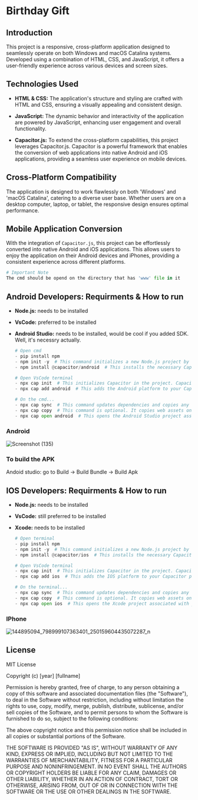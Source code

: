 # Birthday Gift

## Introduction
This project is a responsive, cross-platform application designed to seamlessly operate on both Windows and macOS Catalina systems. Developed using a combination of HTML, CSS, and JavaScript, it offers a user-friendly experience across various devices and screen sizes.

## Technologies Used
- **HTML & CSS:** The application's structure and styling are crafted with HTML and CSS, ensuring a visually appealing and consistent design.

- **JavaScript:** The dynamic behavior and interactivity of the application are powered by JavaScript, enhancing user engagement and overall functionality.

- **Capacitor.js:** To extend the cross-platform capabilities, this project leverages Capacitor.js. Capacitor is a powerful framework that enables the conversion of web applications into native Android and iOS applications, providing a seamless user experience on mobile devices.

## Cross-Platform Compatibility
The application is designed to work flawlessly on both 'Windows' and 'macOS Catalina', catering to a diverse user base. Whether users are on a desktop computer, laptop, or tablet, the responsive design ensures optimal performance.

## Mobile Application Conversion
With the integration of `Capacitor.js`, this project can be effortlessly converted into native Android and iOS applications. This allows users to enjoy the application on their Android devices and iPhones, providing a consistent experience across different platforms.
  ```python
# Important Note
The cmd should be opend on the directory that has 'www' file in it
  ```
## Android Developers: Requirments & How to run

- **Node.js:** needs to be installed
- **VsCode:** preferred to be installed
- **Android Studio:** needs to be installed, would be cool if you added SDK. Well, it's necessry actually.
  
  
  ```python
  # Open cmd
  - pip install npm 
  - npm init -y  # This command initializes a new Node.js project by creating a package.json file with default values.
  - npm install @capacitor/android  # This installs the necessary Capacitor packages as project dependencies. 
  ```
  ```python
  # Open VsCode terminal
  - npx cap init  # This initializes Capacitor in the project. Capacitor needs to know some configuration details, and this command helps set up the necessary files.
  - npx cap add android  # This adds the Android platform to your Capacitor project. It prepares the project to be built and run as a native Android application.
  ```
  ```python
  # On the cmd...
  - npx cap sync  # This command updates dependencies and copies any web assets to your native project.
  - npx cap copy  # This command is optional. It copies web assets only, which can be faster if you know that you don't need to update native dependencies. 
  - npx cap open android  # This opens the Android Studio project associated with your Capacitor Android app. It allows you to build, run, and debug your native Android application.
  ```
### Android
![Screenshot (135)](https://user-images.githubusercontent.com/60258792/119457530-143a8900-bd3c-11eb-910d-66eb731d0f5e.png)
### To build the APK 
Andoid studio: go to Build -> Build Bundle -> Build Apk 

## IOS Developers: Requirments & How to run

- **Node.js:** needs to be installed
- **VsCode:** still preferred to be installed
- **Xcode:** needs to be installed
  
  ```python
  # Open terminal
  - pip install npm
  - npm init -y  # This command initializes a new Node.js project by creating a package.json file with default values.
  - npm install @capacitor/ios  # This installs the necessary Capacitor packages as project dependencies. 
  ```
  ```python
  # Open VsCode terminal
  - npx cap init  # This initializes Capacitor in the project. Capacitor needs to know some configuration details, and this command helps set up the necessary files.
  - npx cap add ios  # This adds the IOS platform to your Capacitor project. It prepares the project to be built and run as a native IOS application.
  ```
  ```python
  # On the terminal...
  - npx cap sync  # This command updates dependencies and copies any web assets to your native project.
  - npx cap copy  # This command is optional. It copies web assets only, which can be faster if you know that you don't need to update native dependencies. 
  - npx cap open ios  # This opens the Xcode project associated with your Capacitor IOS app. It allows you to build, run, and debug your native IOS application.
  ```
### IPhone
![144895094_798999107363401_250159604435072287_n](https://user-images.githubusercontent.com/60258792/119457712-46e48180-bd3c-11eb-8cd7-80fa8b078bf3.jpg)

## License 

MIT License

Copyright (c) [year] [fullname]

Permission is hereby granted, free of charge, to any person obtaining a copy
of this software and associated documentation files (the "Software"), to deal
in the Software without restriction, including without limitation the rights
to use, copy, modify, merge, publish, distribute, sublicense, and/or sell
copies of the Software, and to permit persons to whom the Software is
furnished to do so, subject to the following conditions:

The above copyright notice and this permission notice shall be included in
all copies or substantial portions of the Software.

THE SOFTWARE IS PROVIDED "AS IS", WITHOUT WARRANTY OF ANY KIND, EXPRESS OR
IMPLIED, INCLUDING BUT NOT LIMITED TO THE WARRANTIES OF MERCHANTABILITY,
FITNESS FOR A PARTICULAR PURPOSE AND NONINFRINGEMENT. IN NO EVENT SHALL THE
AUTHORS OR COPYRIGHT HOLDERS BE LIABLE FOR ANY CLAIM, DAMAGES OR OTHER
LIABILITY, WHETHER IN AN ACTION OF CONTRACT, TORT OR OTHERWISE, ARISING FROM,
OUT OF OR IN CONNECTION WITH THE SOFTWARE OR THE USE OR OTHER DEALINGS IN
THE SOFTWARE.
